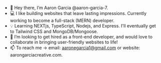 - 👋 Hey there, I’m Aaron Garcia @aaron-garcia-7.
- 💻 I like building websites that leave lasting impressions. Currently working to become a full-stack (MERN) developer.
- 💡 Learning NEXTjs, TypeScript, Nodejs, and Express. I'll eventually get to Tailwind CSS and MongoDB/Mongoose.
- 🤝 I’m looking to get hired as a front-end developer, and would love to collaborate in bringing user-friendly websites to life!
- 📫 To reach me -> email: aaronegarcia1@gmail.com or website: aarongarciacreative.com.

<!---
aaron-garcia-7/aaron-garcia-7 is a ✨ special ✨ repository because its `README.md` (this file) appears on your GitHub profile.
You can click the Preview link to take a look at your changes.
--->
